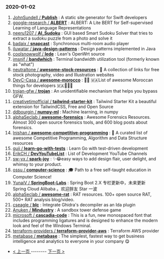 ### 2020-01-02 
1. [
        JohnSundell /
**Publish**](https://github.com/JohnSundell/Publish) : A static site generator for Swift developers
1. [
        google-research /
**ALBERT**](https://github.com/google-research/ALBERT) : ALBERT: A Lite BERT for Self-supervised Learning of Language Representations
1. [
        neeru1207 /
**AI_Sudoku**](https://github.com/neeru1207/AI_Sudoku) : GUI based Smart Sudoku Solver that tries to extract a sudoku puzzle from a photo and solve it
1. [
        badaix /
**snapcast**](https://github.com/badaix/snapcast) : Synchronous multi-room audio player
1. [
        iluwatar /
**java-design-patterns**](https://github.com/iluwatar/java-design-patterns) : Design patterns implemented in Java
1. [
        coolsnowwolf /
**lede**](https://github.com/coolsnowwolf/lede) : Lean's OpenWrt source
1. [
        imsnif /
**bandwhich**](https://github.com/imsnif/bandwhich) : Terminal bandwidth utilization tool (formerly known as "what")
1. [
        neutraltone /
**awesome-stock-resources**](https://github.com/neutraltone/awesome-stock-resources) : 🌇 A collection of links for free stock photography, video and Illustration websites
1. [
        DevC-Casa /
**awesome-morocco**](https://github.com/DevC-Casa/awesome-morocco) : 👩‍💻 🇲🇦List of awesome Moroccan things for developers 🇲🇦👨🏻‍💻
1. [
        trojan-gfw /
**trojan**](https://github.com/trojan-gfw/trojan) : An unidentifiable mechanism that helps you bypass GFW.
1. [
        creativetimofficial /
**tailwind-starter-kit**](https://github.com/creativetimofficial/tailwind-starter-kit) : Tailwind Starter Kit a beautiful extension for TailwindCSS, Free and Open Source
1. [
        ddbourgin /
**numpy-ml**](https://github.com/ddbourgin/numpy-ml) : Machine learning, in numpy
1. [
        alphaSeclab /
**awesome-forensics**](https://github.com/alphaSeclab/awesome-forensics) : Awesome Forensics Resources. Almost 300 open source forensics tools, and 600 blog posts about forensics.
1. [
        lnishan /
**awesome-competitive-programming**](https://github.com/lnishan/awesome-competitive-programming) : 💎 A curated list of awesome Competitive Programming, Algorithm and Data Structure resources
1. [
        quii /
**learn-go-with-tests**](https://github.com/quii/learn-go-with-tests) : Learn Go with test-driven development
1. [
        ErikCH /
**DevYouTubeList**](https://github.com/ErikCH/DevYouTubeList) : List of Development YouTube Channels
1. [
        sw-yx /
**spark-joy**](https://github.com/sw-yx/spark-joy) : ✨😂easy ways to add design flair, user delight, and whimsy to your product.
1. [
        ossu /
**computer-science**](https://github.com/ossu/computer-science) : 🎓 Path to a free self-taught education in Computer Science!
1. [
        YunaiV /
**SpringBoot-Labs**](https://github.com/YunaiV/SpringBoot-Labs) : Spring Boot 2.X 专栏更新中，未来更新 Spring Cloud Alibaba 。欢迎胖友 Star 一波
1. [
        alphaSeclab /
**awesome-rat**](https://github.com/alphaSeclab/awesome-rat) : RAT resources. 100+ open source RAT, 500+ RAT analysis blog/video.
1. [
        cseagle /
**blc**](https://github.com/cseagle/blc) : Integrate Ghidra's decompiler as an Ida plugin
1. [
        Anuken /
**Mindustry**](https://github.com/Anuken/Mindustry) : A sandbox tower defense game
1. [
        microsoft /
**cascadia-code**](https://github.com/microsoft/cascadia-code) : This is a fun, new monospaced font that includes programming ligatures and is designed to enhance the modern look and feel of the Windows Terminal.
1. [
        terraform-providers /
**terraform-provider-aws**](https://github.com/terraform-providers/terraform-provider-aws) : Terraform AWS provider
1. [
        metabase /
**metabase**](https://github.com/metabase/metabase) : The simplest, fastest way to get business intelligence and analytics to everyone in your company 😋 

- [ < 上一页 ](https://github.com/able8/github-trending-daily-record/blob/master/2020-01-01.md) -------- [ 下一页 > ](https://github.com/able8/github-trending-daily-record/blob/master/2020-01-03.md)